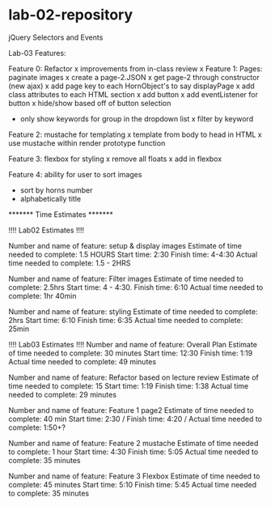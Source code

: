 # lab-02-repository
jQuery Selectors and Events

 Lab-03 Features: 

 Feature 0: Refactor
 x improvements from in-class review
 x Feature 1: Pages:  paginate images
 x create a page-2.JSON
 x get page-2 through constructor (new ajax)
 x add page key to each HornObject's to say displayPage
 x add class attributes to each HTML section
 x add button
 x add eventListener for button
 x hide/show based off of button selection
 - only show keywords for group in the dropdown list
 x filter by keyword

 Feature 2: mustache for templating
 x template from body to head in HTML
 x use mustache within render prototype function

 Feature 3: flexbox for styling
 x remove all floats
 x add in flexbox

 Feature 4: ability for user to sort images
 - sort by horns number
 - alphabetically title



*******  Time Estimates  *******

!!!!  Lab02 Estimates  !!!!

Number and name of feature: setup &  display images
Estimate of time needed to complete: 1.5 HOURS
Start time: 2:30
Finish time: 4-4:30
Actual time needed to complete: 1.5 - 2HRS 
 
Number and name of feature: Filter images
Estimate of time needed to complete: 2.5hrs
Start time: 4 - 4:30.
Finish time: 6:10
Actual time needed to complete: 1hr 40min

Number and name of feature: styling
Estimate of time needed to complete: 2hrs 
Start time: 6:10
Finish time: 6:35
Actual time needed to complete: 25min

!!!!  Lab03 Estimates  !!!!
Number and name of feature: Overall Plan
Estimate of time needed to complete: 30 minutes
Start time: 12:30
Finish time: 1:19
Actual time needed to complete: 49 minutes

Number and name of feature: Refactor based on lecture review
Estimate of time needed to complete: 15
Start time: 1:19
Finish time: 1:38
Actual time needed to complete: 29 minutes

Number and name of feature: Feature 1 page2
Estimate of time needed to complete: 40 min
Start time: 2:30 / 
Finish time: 4:20 /
Actual time needed to complete: 1:50+?

Number and name of feature: Feature 2 mustache
Estimate of time needed to complete: 1 hour
Start time: 4:30
Finish time: 5:05
Actual time needed to complete: 35 minutes

Number and name of feature: Feature 3 Flexbox
Estimate of time needed to complete: 45 minutes
Start time: 5:10
Finish time: 5:45
Actual time needed to complete: 35 minutes